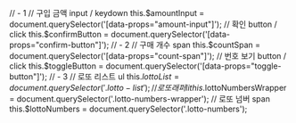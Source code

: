 // - 1
// 구입 금액 input / keydown
this.$amountInput = document.querySelector('[data-props="amount-input"]');
// 확인 button / click
this.$confirmButton = document.querySelector('[data-props="confirm-button"]');
// - 2
// 구매 개수 span
this.$countSpan = document.querySelector('[data-props="count-span"]');
// 번호 보기 button / click
this.$toggleButton = document.querySelector('[data-props="toggle-button"]');
// - 3
// 로또 리스트 ul
this.$lottoList = document.querySelector('.lotto-list');
// 로또 래퍼 li
this.$lottoNumbersWrapper = document.querySelector('.lotto-numbers-wrapper');
// 로또 넘버 span
this.$lottoNumbers = document.querySelector('.lotto-numbers');
